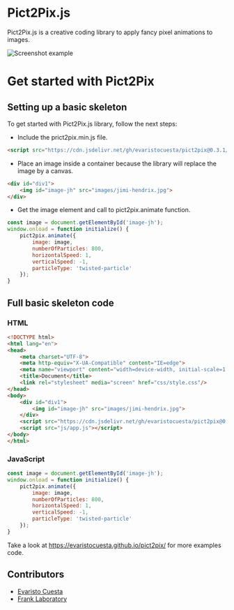 # Pict2Pix.js
Pict2Pix.js is a creative coding library to apply fancy pixel animations to images.

![Screenshot example](./resources/pict2pix.gif)

# Get started with Pict2Pix

## Setting up a basic skeleton
To get started with Pict2Pix.js library, follow the next steps:
- Include the prict2pix.min.js file.
```html
<script src="https://cdn.jsdelivr.net/gh/evaristocuesta/pict2pix@0.3.1/dist/pict2pix.min.js"></script>
```
- Place an image inside a container because the library will replace the image by a canvas.
```html
<div id="div1">
    <img id="image-jh" src="images/jimi-hendrix.jpg">
</div>
```
- Get the image element and call to pict2pix.animate function.
```javascript
const image = document.getElementById('image-jh');
window.onload = function initialize() {
    pict2pix.animate({
        image: image,
        numberOfParticles: 800,
        horizontalSpeed: 1,
        verticalSpeed: -1,
        particleType: 'twisted-particle'
    });
}
```

## Full basic skeleton code

### HTML

```html
<!DOCTYPE html>
<html lang="en">
<head>
    <meta charset="UTF-8">
    <meta http-equiv="X-UA-Compatible" content="IE=edge">
    <meta name="viewport" content="width=device-width, initial-scale=1.0">
    <title>Document</title>
    <link rel="stylesheet" media="screen" href="css/style.css"/>
</head>
<body>
    <div id="div1">
        <img id="image-jh" src="images/jimi-hendrix.jpg">
    </div>
    <script src="https://cdn.jsdelivr.net/gh/evaristocuesta/pict2pix@0.3.1/dist/pict2pix.min.js"></script>
    <script src="js/app.js"></script>
</body>
</html>
```

### JavaScript
```javascript
const image = document.getElementById('image-jh');
window.onload = function initialize() {
    pict2pix.animate({
        image: image,
        numberOfParticles: 800,
        horizontalSpeed: 1,
        verticalSpeed: -1,
        particleType: 'twisted-particle'
    });
}
```

Take a look at https://evaristocuesta.github.io/pict2pix/ for more examples code.

## Contributors
- [Evaristo Cuesta](https://evaristocuesta.com)
- [Frank Laboratory](https://www.youtube.com/c/Frankslaboratory/)
